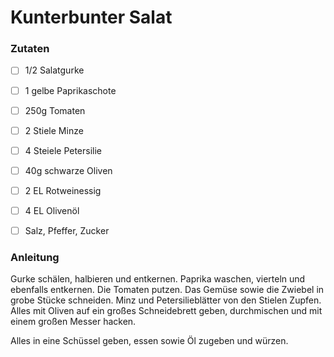 # Kunterbunter Salat

### Zutaten

 - [ ] 1/2 Salatgurke
 - [ ] 1 gelbe Paprikaschote
 - [ ] 250g Tomaten
 - [ ] 2 Stiele Minze
 - [ ] 4 Steiele Petersilie
 - [ ] 40g schwarze Oliven
 - [ ] 2 EL Rotweinessig
 - [ ] 4 EL Olivenöl
 - [ ] Salz, Pfeffer, Zucker


### Anleitung
Gurke schälen, halbieren und entkernen. Paprika waschen, vierteln und ebenfalls entkernen. 
Die Tomaten putzen. Das Gemüse sowie die Zwiebel in grobe Stücke schneiden.
Minz und Petersilieblätter von den Stielen Zupfen. Alles mit Oliven auf ein großes 
Schneidebrett geben, durchmischen und mit einem großen Messer hacken.

Alles in eine Schüssel geben, essen sowie Öl zugeben und würzen.